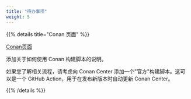 ```yaml
---
title: "待办事项"
weight: 5
---
```


{{% details title="Conan 页面" %}}

[Conan页面](../installation/conan)

添加关于如何使用 Conan 构建脚本的说明。

如果您了解相关流程，请考虑向 Conan Center 添加一个"官方"构建脚本。这可以是一个 GitHub Action，用于在发布新版本时自动更新 Conan Center。

{{% /details %}}